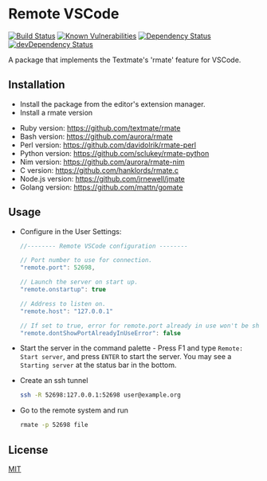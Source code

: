 # Remote VSCode

[![Build Status](https://travis-ci.org/rafaelmaiolla/remote-vscode.svg?branch=master)](https://travis-ci.org/rafaelmaiolla/remote-vscode)
[![Known Vulnerabilities](https://snyk.io/test/github/rafaelmaiolla/remote-vscode/badge.svg)](https://snyk.io/test/github/rafaelmaiolla/remote-vscode)
[![Dependency Status](https://david-dm.org/rafaelmaiolla/remote-vscode.svg)](https://david-dm.org/rafaelmaiolla/remote-vscode)
[![devDependency Status](https://david-dm.org/rafaelmaiolla/remote-vscode/dev-status.svg)](https://david-dm.org/rafaelmaiolla/remote-vscode#info=devDependencies)

A package that implements the Textmate's 'rmate' feature for VSCode.

## Installation

* Install the package from the editor's extension manager.
* Install a rmate version
 - Ruby version: https://github.com/textmate/rmate
 - Bash version: https://github.com/aurora/rmate
 - Perl version: https://github.com/davidolrik/rmate-perl
 - Python version: https://github.com/sclukey/rmate-python
 - Nim version: https://github.com/aurora/rmate-nim
 - C version: https://github.com/hanklords/rmate.c
 - Node.js version: https://github.com/jrnewell/jmate
 - Golang version: https://github.com/mattn/gomate

## Usage

* Configure in the User Settings:
  ```javascript
  //-------- Remote VSCode configuration --------

  // Port number to use for connection.
  "remote.port": 52698,

  // Launch the server on start up.
  "remote.onstartup": true

  // Address to listen on.
  "remote.host": "127.0.0.1"

  // If set to true, error for remote.port already in use won't be shown anymore.
  "remote.dontShowPortAlreadyInUseError": false
  ```

* Start the server in the command palette - Press F1 and type `Remote: Start server`, and press `ENTER` to start the server.
  You may see a `Starting server` at the status bar in the bottom.

* Create an ssh tunnel
  ```bash
  ssh -R 52698:127.0.0.1:52698 user@example.org
  ```

* Go to the remote system and run
  ```bash
  rmate -p 52698 file
  ```

## License
[MIT](LICENSE.txt)
